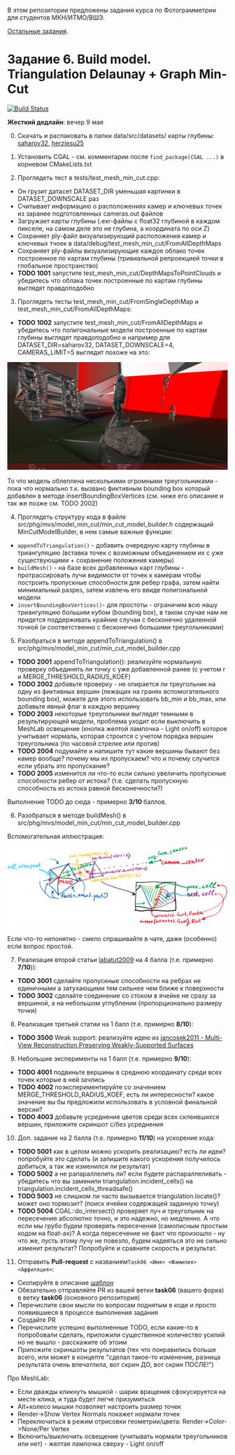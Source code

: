 В этом репозитории предложены задания курса по Фотограмметрии для студентов МКН/ИТМО/ВШЭ.

[Остальные задания](https://github.com/PhotogrammetryCourse/PhotogrammetryTasks2023/).

# Задание 6. Build model. Triangulation Delaunay + Graph Min-Cut

[![Build Status](https://github.com/PhotogrammetryCourse/PhotogrammetryTasks2023/actions/workflows/cmake.yml/badge.svg?branch=task06&event=push)](https://github.com/PhotogrammetryCourse/PhotogrammetryTasks2023/actions/workflows/cmake.yml)

**Жесткий дедлайн**: вечер 9 мая

0. Скачать и распаковать в папки data/src/datasets/ карты глубины: [saharov32](https://disk.yandex.com/d/2fWAdzpM4ibYBg), [herzjesu25](https://disk.yandex.com/d/n3MyKUjvuVPF6Q)

1. Установить CGAL - см. комментарии после ```find_package(CGAL ...)``` в корневом CMakeLists.txt

2. Проглядеть тест в tests/test_mesh_min_cut.cpp:

 - Он грузит датасет DATASET_DIR уменьшая картинки в DATASET_DOWNSCALE раз
 - Считывает информацию о расположениях камер и ключевых точек из заранее подготовленных cameras.out файлов
 - Загружает карты глубины (.exr-файлы с float32 глубиной в каждом пикселе, на самом деле это не глубина, а координата по оси Z)
 - Сохраняет ply-файл визуализирующий расположения камер и ключевых тчоек в data/debug/test_mesh_min_cut/FromAllDepthMaps
 - Сохраняет ply-файлы визуализирующие каждое облако точек построенное по картам глубины (тривиальной репроекцией точки в глобальное пространство)
 - **TODO 1001** запустите test_mesh_min_cut/DepthMapsToPointClouds и убедитесь что облака точек построенные по картам глубины выглядят правдоподобно

3. Проглядеть тесты test_mesh_min_cut/FromSingleDepthMap и test_mesh_min_cut/FromAllDepthMaps:

 - **TODO 1002** запустите test_mesh_min_cut/FromAllDepthMaps и убедитесь что полигональные модели построенные по картам глубины выглядят правдоподобно и например для DATASET_DIR=saharov32, DATASET_DOWNSCALE=4, CAMERAS_LIMIT=5 выглядит похоже на это:

![saharov32_4_5](/.github/screens/saharov32_4_5.jpg?raw=true)

То что модель облеплена несколькими огромными треугольниками - пока что нормально т.к. вызвано фиктивным bounding box который добавлен в методе insertBoundingBoxVertices (см. ниже его описание и так же позже см. TODO 2002)
 
4. Проглядеть структуру кода в файле src/phg/mvs/model_min_cut/min_cut_model_builder.h содержащий MinCutModelBuilder, в нем самые важные функции:

 - ```appendToTriangulation()``` - добавить очередную карту глубины в триангуляцию (вставка точек с возможным объединением их с уже существующими + сохранение положения камеры)
 - ```buildMesh()``` - на базе всех добавленных карт глубины - протрассировать лучи видимости от точек к камерам чтобы построить пропускные способности для ребер графа, затем найти минимальный разрез, затем извлечь его ввиде полигональной модели
 - ```insertBoundingBoxVertices()```- для простоты - ограничим всю нашу триангуляцию большим кубом (bounding box), в таком случае нам не придется поддерживать крайние случаи с бесконечно удаленной точкой (и соответственно с бесконечно большими треугольниками) 

5. Разобраться в методе appendToTriangulation() в src/phg/mvs/model_min_cut/min_cut_model_builder.cpp

 - **TODO 2001** appendToTriangulation(): реализуйте нормальную проверку объединять ли точку с уже добавленной ранее (с учетом r и MERGE_THRESHOLD_RADIUS_KOEF)
 - **TODO 2002** добавьте проверку - не опирается ли треугольник на одну из фиктивных вершин (лежащих на гранях вспомогательного bounding box), можете для этого использовать bb_min и bb_max, или добавьте явный флаг в каждую вершину
 - **TODO 2003** некоторые треугольники выглядят темными в результирующей модели, проблема уходит если выключить в MeshLab освещение (кнопка желтой лампочка - Light on/off) которое учитывает нормаль, которая строится с учетом порядка вершин треугольника (по часовой стрелке или против)
 - **TODO 2004** подумайте и напишите тут какие вершины бывают без камер вообще? почему мы их пропускаем? что и почему случится если убрать это пропускание?
 - **TODO 2005** изменится ли что-то если сильно увеличить пропускные способности ребер от истока? (т.е. сделать пропускную способность из истока равной бесконечности?)

Выполнение TODO до сюда - примерно **3/10** баллов.

6. Разобраться в методе buildMesh() в src/phg/mvs/model_min_cut/min_cut_model_builder.cpp

Вспомогательная иллюстрация:

![saharov32_4_5](/.github/screens/triangulation_ray_tracing.png?raw=true)

Если что-то непонятно - смело спрашивайте в чате, даже (особенно) если вопрос простой.

7. Реализация второй статьи [labatut2009](https://compsciclub.ru/courses/photogrammetry/2021-spring/classes/6940/) на 4 балла (т.е. примерно **7/10**)):

 - **TODO 3001** сделайте пропускные способности на ребрах не единичными а затухающими тем сильнее чем ближе к поверхности
 - **TODO 3002** сделайте соединение со стоком в ячейке не сразу за вершиной, а на небольшом углублении (пропорционально размеру точки)

8. Реализация третьей статии на 1 балл (т.е. примерно **8/10**):

 - **TODO 3500** Weak support: реализуйте идею из [jancosek2011 - Multi-View Reconstruction Preserving Weakly-Supported Surfaces](https://compsciclub.ru/attachments/classes/file_XyLpDjLx/jancosek2011.pdf)

9. Небольшие эксперименты на 1 балл (т.е. примерно **9/10**):

 - **TODO 4001** подвиньте вершины в среднюю координату среди всех точек которые в ней зачлись
 - **TODO 4002** поэкспериментируйте со значением MERGE_THRESHOLD_RADIUS_KOEF, есть ли интересности? какое значение вы бы предложили использовать в условной финальной версии?
 - **TODO 4003** добавьте усреднение цветов среди всех склеившихся вершин, приложите скриншот с/без усреднения
 
10. Доп. задание на 2 балла (т.е. примерно **11/10**) на ускорение кода:

 - **TODO 5001** как в целом можно ускорить реализацию? есть ли идеи? попробуйте это сделать (и запишите какого ускорения получилось добиться, а так же изменился ли результат)
 - **TODO 5002** а не рапараллелить ли? если будете распараллеливать - убедитесь что вы заменили triangulation.incident_cells() на triangulation.incident_cells_threadsafe()
 - **TODO 5003** не слишком ли часто вызывается triangulation.locate()? может оно тормозит? (поиск ячейки содержащей заданную точку)
 - **TODO 5004** CGAL::do_intersect() проверяет луч и треугольник на пересечение абсолютно точно, и это надежно, но медленно. А что если мы грубо будем проверять пересечения (самописным простым кодом на float-ах)? А когда пересечение не факт что произошло - ну что же, пусть этому лучу не повезло, будем надеяться это не сильно изменит результат? Попробуйте и сравните скорость и результат.

11. Отправить **Pull-request** с названием```Task06 <Имя> <Фамилия> <Аффиляция>```:

 - Скопируйте в описание [шаблон](https://raw.githubusercontent.com/PhotogrammetryCourse/PhotogrammetryTasks2023/task06/.github/pull_request_template.md)
 - Обязательно отправляйте PR из вашей ветки **task06** (вашего форка) в ветку **task06** (основного репозитория)
 - Перечислите свои мысли по вопросам поднятым в коде и просто появившиеся в процессе выполнения задания
 - Создайте PR
 - Перечислите успешно выполненные TODO, если какие-то в попробовали сделать, приложили существенное количество усилий но не вышло - расскажите об этоим
 - Приложите скриншоты результатов (тех что понравились больше всего, или может в концепте "сделал такое-то изменение, разница результата очень впечатлила, вот скрин ДО, вот скрин ПОСЛЕ!")
 
Про MeshLab:

 - Если дважды кликнуть мышкой - шарик вращения сфокусируется на месте клика, и туда будет легче призумиться
 - Alt+колесо мышки позволяет настроить размер точек
 - Render->Show Vertex Normals покажет нормали точек
 - Переключиться в режим отрисовки геометрии/цвета: Render->Color->None/Per Vertex
 - Включить/выключить освещение (учитывать нормали треугольников или нет) - желтая лампочка сверху - Light on/off
